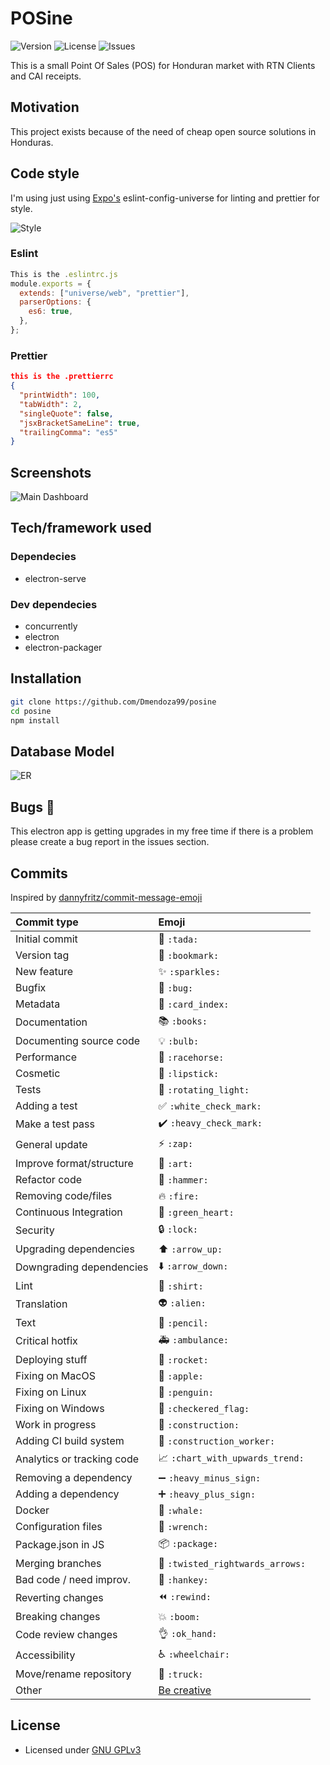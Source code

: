 # POSine

![Version](https://img.shields.io/badge/version-0.1.0-blue.svg) ![License](https://img.shields.io/github/license/Dmendoza99/posine.svg) ![Issues](https://img.shields.io/github/issues/Dmendoza99/posine.svg)

This is a small Point Of Sales (POS) for Honduran market with RTN Clients and CAI receipts.

## Motivation

This project exists because of the need of cheap open source solutions in Honduras.

## Code style

I'm using just using [Expo's](https://github.com/expo) eslint-config-universe for linting and prettier for style.

![Style](https://img.shields.io/badge/Coding_Style-eslint--config--unverse-blue.svg)

### Eslint

```js
This is the .eslintrc.js
module.exports = {
  extends: ["universe/web", "prettier"],
  parserOptions: {
    es6: true,
  },
};
```

### Prettier

```json
this is the .prettierrc
{
  "printWidth": 100,
  "tabWidth": 2,
  "singleQuote": false,
  "jsxBracketSameLine": true,
  "trailingComma": "es5"
}
```

## Screenshots

![Main Dashboard](https://i.ibb.co/QmXT5hN/image.png "Main Dashboard")

## Tech/framework used

### Dependecies

- electron-serve

### Dev dependecies

- concurrently
- electron
- electron-packager

## Installation

```bash
git clone https://github.com/Dmendoza99/posine
cd posine
npm install
```

## Database Model

![ER](https://i.ibb.co/S3Ln4BY/eg67d7sepwmv.png "Modelo Relacional")

## Bugs 🐛

This electron app is getting upgrades in my free time if there is a problem please create a bug report in the issues section.

## Commits

Inspired by [dannyfritz/commit-message-emoji](https://github.com/dannyfritz/commit-message-emoji)

| Commit type                | Emoji                                                     |
| :------------------------- | :-------------------------------------------------------- |
| Initial commit             | :tada: `:tada:`                                           |
| Version tag                | :bookmark: `:bookmark:`                                   |
| New feature                | :sparkles: `:sparkles:`                                   |
| Bugfix                     | :bug: `:bug:`                                             |
| Metadata                   | :card_index: `:card_index:`                               |
| Documentation              | :books: `:books:`                                         |
| Documenting source code    | :bulb: `:bulb:`                                           |
| Performance                | :racehorse: `:racehorse:`                                 |
| Cosmetic                   | :lipstick: `:lipstick:`                                   |
| Tests                      | :rotating_light: `:rotating_light:`                       |
| Adding a test              | :white_check_mark: `:white_check_mark:`                   |
| Make a test pass           | :heavy_check_mark: `:heavy_check_mark:`                   |
| General update             | :zap: `:zap:`                                             |
| Improve format/structure   | :art: `:art:`                                             |
| Refactor code              | :hammer: `:hammer:`                                       |
| Removing code/files        | :fire: `:fire:`                                           |
| Continuous Integration     | :green_heart: `:green_heart:`                             |
| Security                   | :lock: `:lock:`                                           |
| Upgrading dependencies     | :arrow_up: `:arrow_up:`                                   |
| Downgrading dependencies   | :arrow_down: `:arrow_down:`                               |
| Lint                       | :shirt: `:shirt:`                                         |
| Translation                | :alien: `:alien:`                                         |
| Text                       | :pencil: `:pencil:`                                       |
| Critical hotfix            | :ambulance: `:ambulance:`                                 |
| Deploying stuff            | :rocket: `:rocket:`                                       |
| Fixing on MacOS            | :apple: `:apple:`                                         |
| Fixing on Linux            | :penguin: `:penguin:`                                     |
| Fixing on Windows          | :checkered_flag: `:checkered_flag:`                       |
| Work in progress           | :construction: `:construction:`                           |
| Adding CI build system     | :construction_worker: `:construction_worker:`             |
| Analytics or tracking code | :chart_with_upwards_trend: `:chart_with_upwards_trend:`   |
| Removing a dependency      | :heavy_minus_sign: `:heavy_minus_sign:`                   |
| Adding a dependency        | :heavy_plus_sign: `:heavy_plus_sign:`                     |
| Docker                     | :whale: `:whale:`                                         |
| Configuration files        | :wrench: `:wrench:`                                       |
| Package.json in JS         | :package: `:package:`                                     |
| Merging branches           | :twisted_rightwards_arrows: `:twisted_rightwards_arrows:` |
| Bad code / need improv.    | :hankey: `:hankey:`                                       |
| Reverting changes          | :rewind: `:rewind:`                                       |
| Breaking changes           | :boom: `:boom:`                                           |
| Code review changes        | :ok_hand: `:ok_hand:`                                     |
| Accessibility              | :wheelchair: `:wheelchair:`                               |
| Move/rename repository     | :truck: `:truck:`                                         |
| Other                      | [Be creative](http://www.emoji-cheat-sheet.com/)          |

## License

- Licensed under [GNU GPLv3](https://github.com/Dmendoza99/posine/blob/master/LICENSE)
